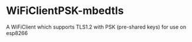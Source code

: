 # WiFiClientPSK-mbedtls
A WiFiClient which supports TLS1.2 with PSK (pre-shared keys) for use on esp8266

